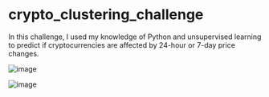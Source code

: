 # crypto_clustering_challenge

In this challenge, I used my knowledge of Python and unsupervised learning to predict if cryptocurrencies are affected by 24-hour or 7-day price changes.

![image](https://github.com/msfreeman82/crypto_clustering_challenge/assets/121843953/70ea979a-3493-4562-bc3d-e7d4697ea0ce)


![image](https://github.com/msfreeman82/crypto_clustering_challenge/assets/121843953/5de5651e-84f7-4221-9ec9-cc25990d5938)


